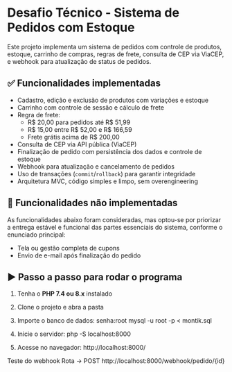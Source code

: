 # Desafio Técnico - Sistema de Pedidos com Estoque

Este projeto implementa um sistema de pedidos com controle de produtos, estoque, carrinho de compras, regras de frete, consulta de CEP via ViaCEP, e webhook para atualização de status de pedidos.

## ✅ Funcionalidades implementadas

- Cadastro, edição e exclusão de produtos com variações e estoque
- Carrinho com controle de sessão e cálculo de frete
- Regra de frete:
  - R$ 20,00 para pedidos até R$ 51,99
  - R$ 15,00 entre R$ 52,00 e R$ 166,59
  - Frete grátis acima de R$ 200,00
- Consulta de CEP via API pública (ViaCEP)
- Finalização de pedido com persistência dos dados e controle de estoque
- Webhook para atualização e cancelamento de pedidos
- Uso de transações (`commit`/`rollback`) para garantir integridade
- Arquitetura MVC, código simples e limpo, sem overengineering

## 🚧 Funcionalidades não implementadas

As funcionalidades abaixo foram consideradas, mas optou-se por priorizar a entrega estável e funcional das partes essenciais do sistema, conforme o enunciado principal:

- Tela ou gestão completa de cupons
- Envio de e-mail após finalização do pedido

## ▶️ Passo a passo para rodar o programa

1. Tenha o **PHP 7.4 ou 8.x** instalado

2. Clone o projeto e abra a pasta

3. Importe o banco de dados:
   senha:root
   mysql -u root -p < montik.sql

4. Inicie o servidor:
   php -S localhost:8000

5. Acesse no navegador:
   http://localhost:8000/

Teste do webhook
Rota -> POST http://localhost:8000/webhook/pedido/{id}
